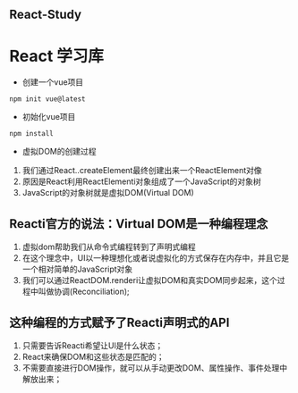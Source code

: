 ## React-Study
# React 学习库

* 创建一个vue项目
```shell
npm init vue@latest
```

* 初始化vue项目
```shell
npm install
```
* 虚拟DOM的创建过程
1. 我们通过React..createElement最终创建出来一个ReactElement对像<br>
2. 原因是React利用ReactElementi对象组成了一个JavaScript的对象树<br>
3. JavaScript的对象树就是虚拟DOM(Virtual DOM)

## Reacti官方的说法：Virtual DOM是一种编程理念
1. 虚拟dom帮助我们从命令式编程转到了声明式编程
2. 在这个理念中，UI以一种理想化或者说虚拟化的方式保存在内存中，并且它是一个相对简单的JavaScript对象
3. 我们可以通过ReactDOM.renderi让虚拟DOM和真实DOM同步起来，这个过程中叫做协调(Reconciliation);
## 这种编程的方式赋予了Reacti声明式的API
1. 只需要告诉Reacti希望让Ul是什么状态；
2. React来确保DOM和这些状态是匹配的；
3. 不需要直接进行DOM操作，就可以从手动更改DOM、属性操作、事件处理中解放出来；
